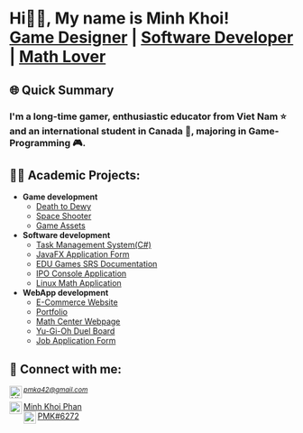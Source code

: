 <h1>Hi👋🏻, My name is Minh Khoi! <br/><a href="https://github.com/Mvrs10">Game Designer</a> | <a href="https://www.linkedin.com/in/mkp10">Software Developer</a> | <a href="https://www.linkedin.com/in/mkp10">Math Lover</a></h1>

<h2>🌐 Quick Summary</h2>
<h3>I'm a long-time gamer, enthusiastic educator from Viet Nam ⭐ and an international student in Canada 🍁, majoring in Game-Programming 🎮.</h3>

<h2>👨‍💻 Academic Projects:</h2>

- <b>Game development</b>
  - [Death to Dewy](https://github.com/Mvrs10/Death-to-Dewy)
  - [Space Shooter](https://github.com/Mvrs10/Space-Shooter)
  - [Game Assets](https://github.com/Mvrs10/Game-Assets)
- <b>Software development</b>
  - [Task Management System(C#)](https://github.com/Mvrs10/LAB89)
  - [JavaFX Application Form](https://github.com/Mvrs10/JavaFX-Application)
  - [EDU Games SRS Documentation](https://github.com/Mvrs10/EDU-Games)
  - [IPO Console Application](https://github.com/Mvrs10/IPO-ConsoleApp)
  - [Linux Math Application](https://github.com/Mvrs10/Linux-Math-App)
- <b>WebApp development</b>
  - [E-Commerce Website](https://github.com/Mvrs10/Ecommerce-Website)
  - [Portfolio](https://github.com/Mvrs10/COMP229-Portfolio)
  - [Math Center Webpage](https://github.com/Mvrs10/Mathnasium-Webpage)
  - [Yu-Gi-Oh Duel Board](https://github.com/Mvrs10/Yu-Gi-Oh_Duel-Board)
  - [Job Application Form](https://github.com/Mvrs10/Online-Job-Application-Form)


<h2> 🤳 Connect with me:</h2>
<small><i><a align="left" href="mailto:pmka42@gmail.com">pmka42@gmail.com <img align="left" alt="MinhKhoi | Gmail" width="22px" src="https://cdn.jsdelivr.net/npm/simple-icons@3.13.0/icons/gmail.svg" /></a></i></small><br>

<a target="_blank" align="left" href="https://www.linkedin.com/in/mkp10">Minh Khoi Phan <img align="left" alt="MinhKhoi | LinkedIn" width="22px" src="https://cdn.jsdelivr.net/npm/simple-icons@v3/icons/linkedin.svg" /></a><br>
<a target="_blank" align="left" href="https://discord.com/">PMK#6272<img align="left" alt="MinhKhoi | LinkedIn" width="22px" src="https://cdn.jsdelivr.net/npm/simple-icons@3.13.0/icons/discord.svg" /></a>
